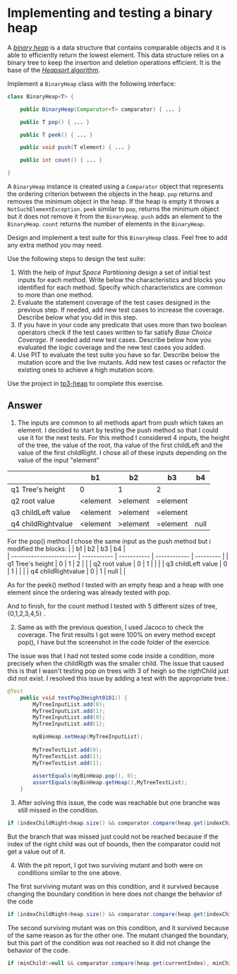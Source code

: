 # Implementing and testing a binary heap

A [*binary heap*](https://en.wikipedia.org/wiki/Binary_heap) is a data structure that contains comparable objects and it is able to efficiently return the lowest element.
This data structure relies on a binary tree to keep the insertion and deletion operations efficient. It is the base of the [*Heapsort* algorithm](https://en.wikipedia.org/wiki/Heapsort).

Implement a `BinaryHeap` class with the following interface:

```java
class BinaryHeap<T> {

    public BinaryHeap(Comparator<T> comparator) { ... }

    public T pop() { ... }

    public T peek() { ... }

    public void push(T element) { ... }

    public int count() { ... }

}
```

A `BinaryHeap` instance is created using a `Comparator` object that represents the ordering criterion between the objects in the heap.
`pop` returns and removes the minimum object in the heap. If the heap is empty it throws a `NotSuchElementException`.
`peek` similar to `pop`, returns the minimum object but it does not remove it from the `BinaryHeap`.
`push` adds an element to the `BinaryHeap`.
`count` returns the number of elements in the `BinaryHeap`.

Design and implement a test suite for this `BinaryHeap` class.
Feel free to add any extra method you may need.

Use the following steps to design the test suite:

1. With the help of *Input Space Partitioning* design a set of initial test inputs for each method. Write below the characteristics and blocks you identified for each method. Specify which characteristics are common to more than one method.
2. Evaluate the statement coverage of the test cases designed in the previous step. If needed, add new test cases to increase the coverage. Describe below what you did in this step.
3. If you have in your code any predicate that uses more than two boolean operators check if the test cases written to far satisfy *Base Choice Coverage*. If needed add new test cases. Describe below how you evaluated the logic coverage and the new test cases you added.
4. Use PIT to evaluate the test suite you have so far. Describe below the mutation score and the live mutants. Add new test cases or refactor the existing ones to achieve a high mutation score.

Use the project in [tp3-heap](../code/tp3-heap) to complete this exercise.

## Answer
1. The inputs are common to all methods apart from push which takes an element.
 I decided to start by testing the push method so that I could use it for the next tests.
 For this method I considered 4 inputs, the height of the tree, the value of the root, tha value of the first childLeft and the value of the first childRight.
 I chose all of these inputs depending on the value of the input "element"
 
|                            | b1                      | b2           | b3           | b4           | 
| -----------------------    | -----------             | -----------  | ------------ |  ---------   |
| q1       Tree's height     | 0                       | 1            | 2            |              |
| q2       root value        | <element                | >element     | =element     |              |
| q3       childLeft value   | <element                | >element     | =element     |              |
| q4       childRightvalue   | <element                | >element     | =element     | null         |

For the pop() method I chose the same input as the push method but i modified the blocks:
|                            | b1                      | b2           | b3           | b4           |  
| -----------------------    | -----------             | -----------  | ------------ |  ---------   |
| q1       Tree's height     | 0                       | 1            | 2            |              |
| q2       root value        | 0                       | 1            |              |              |
| q3       childLeft value   | 0                       | 1            |              |              |
| q4       childRightvalue   | 0                       | 1            |   null       |              |

As for the peek() method I tested with an empty heap and a heap with one element since the ordering was already tested with pop.

And to finish, for the count method I tested with 5 different sizes of tree,{0,1,2,3,4,5} .

2. Same as with the previous question, I used Jacoco to check the coverage.
The first results I got were 100% on every method except pop(), I have but the screenshot in the code folder of the exercice.

The issue was that I had not tested some code inside a condition, more precisely when the childRigth was the smaller child. The issue that caused this is that I wasn't testing pop on trees with 3 of heigh so the rigthChild just did not exist. I resolved this issue by adding a test with the appropriate tree.:
```java
@Test
	public void testPop3Height0101() {
		MyTreeInputList.add(0);
		MyTreeInputList.add(1);
		MyTreeInputList.add(0);
		MyTreeInputList.add(1);

		myBinHeap.setHeap(MyTreeInputList);
		
		MyTreeTestList.add(0);
		MyTreeTestList.add(1);
		MyTreeTestList.add(1);
		
		assertEquals(myBinHeap.pop(), 0);
		assertEquals(myBinHeap.getHeap(),MyTreeTestList);
	}

```

3. After solving this issue, the code was reachable but one branche was still missed in the condition.
```java
if (indexChildRight<heap.size() && comparator.compare(heap.get(indexChildRight), heap.get(indexChildLeft)) <= 0) {
```
But the branch that was missed just could not be reached because if the index of the right child was out of bounds, then the comparator could not get a value out of it.

4. With the pit report, I got two surviving mutant and both were on conditions similar to the one above.

The first surviving mutant was on this condition, and it survived because changing the boundary condition in here does not change the behavior of the code
```java
if (indexChildRight<heap.size() && comparator.compare(heap.get(indexChildRight), heap.get(indexChildLeft)) <= 0) {
```
The second surviving mutant was on this condition, and it survived because of the same reason as for the other one. The mutant changed the boundary, but this part of the condition was not reached so it did not change the behavior of the code.
```java
if (minChild!=null && comparator.compare(heap.get(currentIndex), minChild) > 0) {
```
